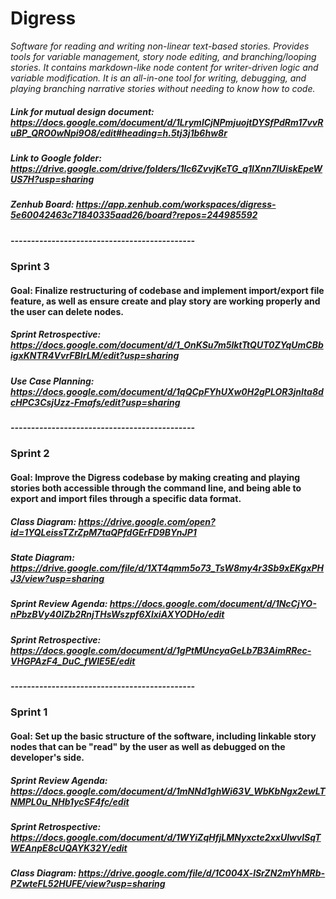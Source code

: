 # Digress  
*Software for reading and writing non-linear text-based stories. Provides tools for variable management, story node editing, and branching/looping stories. It contains markdown-like node content for writer-driven logic and variable modification. It is an all-in-one tool for writing, debugging, and playing branching narrative stories without needing to know how to code.*
##### Link for mutual design document: https://docs.google.com/document/d/1LrymlCjNPmjuojtDYSfPdRm17vvRuBP_QRO0wNpi9O8/edit#heading=h.5tj3j1b6hw8r
##### Link to Google folder: https://drive.google.com/drive/folders/1lc6ZvvjKeTG_q1lXnn7IUiskEpeWUS7H?usp=sharing
##### Zenhub Board: https://app.zenhub.com/workspaces/digress-5e60042463c71840335aad26/board?repos=244985592
##### ---------------------------------------------
### Sprint 3

#### Goal: Finalize restructuring of codebase and implement import/export file feature, as well as ensure create and play story are working properly and the user can delete nodes.
##### Sprint Retrospective: https://docs.google.com/document/d/1_OnKSu7m5lktTtQUT0ZYqUmCBbigxKNTR4VvrFBIrLM/edit?usp=sharing
##### Use Case Planning: https://docs.google.com/document/d/1qQCpFYhUXw0H2gPLOR3jnIta8dcHPC3CsjUzz-Fmafs/edit?usp=sharing
##### ---------------------------------------------
### Sprint 2

#### Goal: Improve the Digress codebase by making creating and playing stories both accessible through the command line, and being able to export and import files through a specific data format.
##### Class Diagram: https://drive.google.com/open?id=1YQLeissTZrZpM7taQPfdGErFD9BYnJP1
##### State Diagram: https://drive.google.com/file/d/1XT4qmm5o73_TsW8my4r3Sb9xEKgxPHJ3/view?usp=sharing
##### Sprint Review Agenda: https://docs.google.com/document/d/1NcCjYO-nPbzBVy40lZb2RnjTHsWszpf6XlxiAXYODHo/edit
##### Sprint Retrospective: https://docs.google.com/document/d/1gPtMUncyaGeLb7B3AimRRec-VHGPAzF4_DuC_fWIE5E/edit
##### ---------------------------------------------
### Sprint 1

#### Goal: Set up the basic structure of the software, including linkable story nodes that can be "read" by the user as well as debugged on the developer's side.
##### Sprint Review Agenda: https://docs.google.com/document/d/1mNNd1ghWi63V_WbKbNgx2ewLTNMPL0u_NHb1ycSF4fc/edit
##### Sprint Retrospective: https://docs.google.com/document/d/1WYiZqHfjLMNyxcte2xxUlwvlSqTWEAnpE8cUQAYK32Y/edit
##### Class Diagram: https://drive.google.com/file/d/1C004X-lSrZN2mYhMRb-PZwteFL52HUFE/view?usp=sharing

